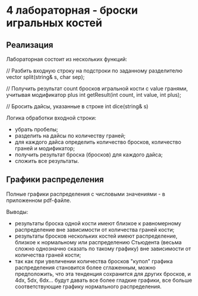 # 4 лабораторная - броски игральных костей
## Реализация

Лабораторная состоит из нескольких функций:

// Разбить входную строку на подстроки по заданному разделителю
vector<string> split(string& s, char sep);

// Получить результат count бросков игральной кости с value гранями, учитывая модификатор plus
int getResult(int count, int value, int plus);

// Бросить дайсы, указанные в строке
int dice(string& s)

Логика обработки входной строки:

- убрать пробелы;
- разделить на дайсы по количеству граней;
- для каждого дайса определить количество бросков, количество граней и модификатор; 
- получить результат броска (бросков) для каждого дайса;
- сложить все результаты.

## Графики распределения

Полные графики распределения с числовыми значениями - в приложенном pdf-файле. 

Выводы:
- результаты броска одной кости имеют близкое к равномерному распределение вне зависимости от количества граней кости;
- результаты бросков нескольких костей имеют распределение, близкое к нормальному или распределению Стьюдента (весьма сложно однозначно сказать по такому графику) вне зависимости от количества граней кости;
- так как при увеличении количества бросков "купол" графика распределения становится более сглаженным, можно предположить, что эта тенденция сохранится для других бросков, и 4dx, 5dx, 6dx... будут давать все более гладкие графики, все больше соответствующие графику нормального распределения.



